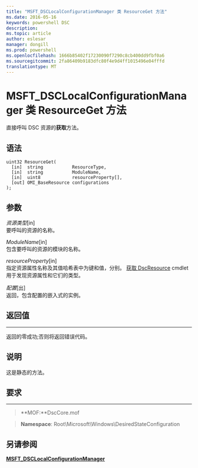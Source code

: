 ```yaml
---
title: "MSFT_DSCLocalConfigurationManager 类 ResourceGet 方法"
ms.date: 2016-05-16
keywords: powershell DSC
description: 
ms.topic: article
author: eslesar
manager: dongill
ms.prod: powershell
ms.openlocfilehash: 1666b85402f17230090f7290c8cb400dd9fbf0a6
ms.sourcegitcommit: 2fa86409b9183dfc80f4e9d4ff1015496e04fffd
translationtype: MT
---
```

# MSFT_DSCLocalConfigurationManager 类 ResourceGet 方法

直接呼叫 DSC 资源的**获取**方法。

语法
------

```mof
uint32 ResourceGet(
  [in]  string           ResourceType,
  [in]  string           ModuleName,
  [in]  uint8            resourceProperty[],
  [out] OMI_BaseResource configurations
);
```

参数
----------

*资源类型*\[in\]  
要呼叫的资源的名称。

*ModuleName*\[in\]  
包含要呼叫的资源的模块的名称。

*resourceProperty*\[in\]  
指定资源属性名称及其值哈希表中为键和值，分别。 [获取 DscResource](https://technet.microsoft.com/en-us/library/dn521625.aspx) cmdlet 用于发现资源属性和它们的类型。

*配置*\[出\]  
返回，包含配置的嵌入式的实例。

## 返回值
------------

返回的零成功;否则将返回错误代码。

## 说明

这是静态的方法。

## 要求
------------
>**MOF:**DscCore.mof

>**Namespace**: Root\Microsoft\Windows\DesiredStateConfiguration


## 另请参阅


[**MSFT_DSCLocalConfigurationManager**](msft-dsclocalconfigurationmanager.md)


 

 



